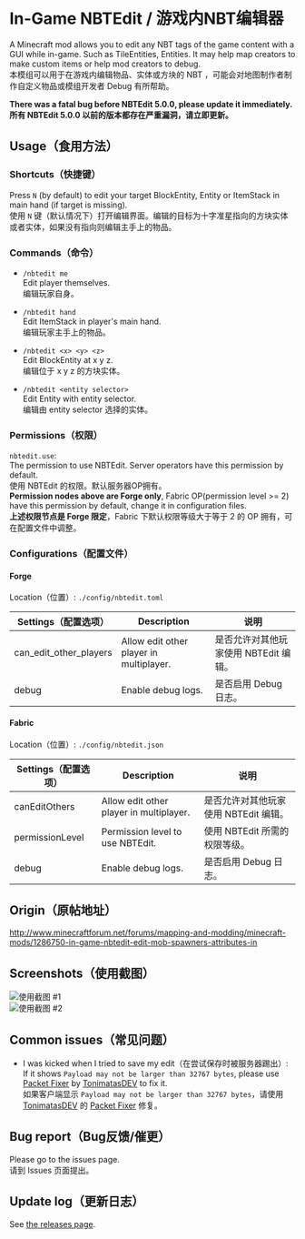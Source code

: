 # In-Game NBTEdit / 游戏内NBT编辑器
A Minecraft mod allows you to edit any NBT tags of the game content with a GUI while in-game. Such as TileEntities, Entities. It may help map creators to make custom items or help mod creators to debug.  
本模组可以用于在游戏内编辑物品、实体或方块的 NBT ，可能会对地图制作者制作自定义物品或模组开发者 Debug 有所帮助。

**There was a fatal bug before NBTEdit 5.0.0, please update it immediately.**  
**所有 NBTEdit 5.0.0 以前的版本都存在严重漏洞，请立即更新。**

## Usage（食用方法）

### Shortcuts（快捷键）
Press `N` (by default) to edit your target BlockEntity, Entity or ItemStack in main hand (if target is missing).  
使用 `N` 键（默认情况下）打开编辑界面。编辑的目标为十字准星指向的方块实体或者实体，如果没有指向则编辑主手上的物品。  

### Commands（命令）

- `/nbtedit me`  
Edit player themselves.  
编辑玩家自身。

- `/nbtedit hand`  
Edit ItemStack in player's main hand.  
编辑玩家主手上的物品。

- `/nbtedit <x> <y> <z>`  
Edit BlockEntity at x y z.  
编辑位于 x y z 的方块实体。

- `/nbtedit <entity selector>`  
Edit Entity with entity selector.  
编辑由 entity selector 选择的实体。

### Permissions（权限）
`nbtedit.use`:  
The permission to use NBTEdit. Server operators have this permission by default.  
使用 NBTEdit 的权限。默认服务器OP拥有。  
**Permission nodes above are Forge only**, Fabric OP(permission level >= 2) have this permission by default, change it in configuration files.  
**上述权限节点是 Forge 限定**，Fabric 下默认权限等级大于等于 2 的 OP 拥有，可在配置文件中调整。

### Configurations（配置文件）

#### Forge
Location（位置）: `./config/nbtedit.toml`

| Settings（配置选项）         | Description                             | 说明                      |
|------------------------|-----------------------------------------|-------------------------|
| can_edit_other_players | Allow edit other player in multiplayer. | 是否允许对其他玩家使用 NBTEdit 编辑。 |
| debug                  | Enable debug logs.                      | 是否启用 Debug 日志。          |

#### Fabric
Location（位置）: `./config/nbtedit.json`

| Settings（配置选项）  | Description                             | 说明                      |
|-----------------|-----------------------------------------|-------------------------|
| canEditOthers   | Allow edit other player in multiplayer. | 是否允许对其他玩家使用 NBTEdit 编辑。 |
| permissionLevel | Permission level to use NBTEdit.        | 使用 NBTEdit 所需的权限等级。     |
| debug           | Enable debug logs.                      | 是否启用 Debug 日志。          |


## Origin（原帖地址） 
http://www.minecraftforum.net/forums/mapping-and-modding/minecraft-mods/1286750-in-game-nbtedit-edit-mob-spawners-attributes-in

## Screenshots（使用截图）
![使用截图 #1](https://github.com/qyl27/NBTEdit/raw/1.20.1/img/2.png)  
![使用截图 #2](https://github.com/qyl27/NBTEdit/raw/1.20.1/img/3.png)

## Common issues（常见问题）
- I was kicked when I tried to save my edit（在尝试保存时被服务器踢出）:  
    If it shows `Payload may not be larger than 32767 bytes`, please use [Packet Fixer](https://www.curseforge.com/minecraft/mc-mods/packet-fixer) by [TonimatasDEV](https://github.com/TonimatasDEV) to fix it.    
    如果客户端显示 `Payload may not be larger than 32767 bytes`，请使用 [TonimatasDEV](https://github.com/TonimatasDEV) 的 [Packet Fixer](https://www.curseforge.com/minecraft/mc-mods/packet-fixer) 修复。


## Bug report（Bug反馈/催更）
Please go to the issues page.  
请到 Issues 页面提出。

## Update log（更新日志）
See [the releases page](https://github.com/qyl27/NBTEdit/releases).

